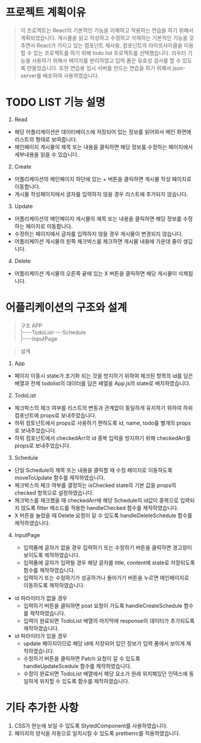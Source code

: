 # 프로젝트 계획이유

> 이 프로젝트는 React의 기본적인 기능을 이해하고 적용하는 연습을 하기 위해서 계획되었습니다.
> 게시물을 읽고 작성하고 수정하고 삭제하는 기본적인 기능을 갖추면서 React가 가지고 있는 컴포넌트 재사용, 컴포넌트의 라이프사이클을 이용할 수 있는 프로젝트를 하기 위해 todo list 프로젝트를 선택했습니다.
> 라우터 기능을 사용하기 위해서 페이지를 분리하였고 입력 폼은 유효성 검사를 할 수 있도록 만들었습니다.
> 또한 연습용 임시 서버를 만드는 연습을 하기 위해서 json-server를 배포하여 사용하였습니다.

# TODO LIST 기능 설명

1. Read

-   해당 어플리케이션은 데이터베이스에 저장되어 있는 정보를 읽어와서 메인 화면에 리스트의 형태로 보여줍니다.
-   메인페이지 게시물의 제목 또는 내용을 클릭하면 해당 정보를 수정하는 페이지에서 세부내용을 읽을 수 있습니다.

2. Create

-   어플리케이션의 메인페이지 하단에 있는 + 버튼을 클릭하면 게시물 작성 페이지로 이동합니다.
-   게시물 작성페이지에서 글자를 입력하지 않을 경우 리스트에 추가되지 않습니다.

3. Update

-   어플리케이션의 메인페이지 게시물의 제목 또는 내용을 클릭하면 해당 정보를 수정하는 페이지로 이동합니다.
-   수정하는 페이지에서 글자를 입력하지 않을 경우 게시물이 변경되지 않습니다.
-   어플리케이션 게시물의 왼쪽 체크박스를 체크하면 게시물 내용에 가운데 줄이 생깁니다.

4. Delete

-   어플리케이션 게시물의 오른쪽 끝에 있는 X 버튼을 클릭하면 해당 게시물이 삭제됩니다.

# 어플리케이션의 구조와 설계

> 구조
> APP  
> |----TodoList----Schedule  
> |----InputPage

> 설계

1. App

-   페이지 이동시 state가 초기화 되는 것을 방지하기 위하여 체크된 항목의 id를 담은 배열과 전체 todolist의 데이터를 담은 배열을 App.js의 state로 배치하였습니다.

2. TodoList

-   체크박스의 체크 여부를 리스트의 변동과 관계없이 동일하게 유지하기 위하여 하위 컴포넌트에 props로 보내주었습니다.
-   하위 컴토넌트에서 props로 사용하기 편하도록 id, name, todo를 별개의 props로 보내주었습니다.
-   하위 컴포넌트에서 checkedArr의 id 중복 입력을 방지하기 위해 checkedArr를 props로 보내주었습니다.

3. Schedule

-   단일 Schedule의 제목 또는 내용을 클릭할 때 수정 페이지로 이동하도록 moveToUpdate 함수를 제작하였습니다.
-   체크박스의 체크 여부를 결정하는 isChecked state의 기본 값을 props의 checked 항목으로 설정하였습니다.
-   체크박스를 체크했을 때 checkedArr에 해당 Schedule의 id값이 중복으로 입력되지 않도록 filter 메소드를 적용한 handleChecked 함수를 제작하였습니다.
-   X 버튼을 눌렀을 때 Delete 요청이 갈 수 있도록 handleDeleteSchedule 함수를 제작하였습니다.

4. InputPage

    - 입력폼에 글자가 없을 경우 입력하기 또는 수정하기 버튼을 클릭하면 경고창이 보이도록 제작하였습니다.
    - 입력폼에 글자가 입력될 경우 해당 글자를 title, content에 state로 저장되도록 함수를 제작하였습니다.
    - 입력하기 또는 수정하기가 성공하거나 돌아가기 버튼을 누르면 메인페이지로 이동하도록 제작하였습니다.

-   id 파라미터가 없을 경우
    -   입력하기 버튼을 클릭하면 post 요청이 가도록 handleCreateSchedule 함수를 제작하였습니다.
    -   입력이 완료되면 TodoList 배열의 마지막에 response의 데이터가 추가되도록 제작하였습니다.
-   id 파라미터가 있을 경우
    -   update 페이지이므로 해당 id에 저장되어 있던 정보가 입력 폼에서 보이게 제작하였습니다.
    -   수정하기 버튼을 클릭하면 Patch 요청이 갈 수 있도록 handleUpdateScedule 함수를 제작하였습니다.
    -   수정이 완료되면 TodoList 배열에서 해당 요소가 원래 위치해있던 인덱스에 동일하게 위치할 수 있도록 함수를 제작하였습니다.

# 기타 추가한 사항

1.  CSS가 한눈에 보일 수 있도록 StyledComponent를 사용하였습니다.
2.  페이지의 양식을 자동으로 일치시킬 수 있도록 prettierrc를 적용하였습니다.
